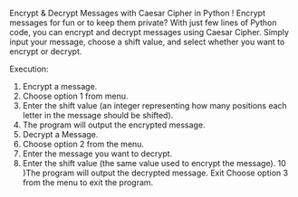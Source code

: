 Encrypt & Decrypt Messages with Caesar Cipher in Python ! Encrypt messages for fun or to keep them private? With just few lines of Python code, you can encrypt and decrypt messages using Caesar Cipher. Simply input your message, choose a shift value, and select whether you want to encrypt or decrypt.

Execution: 
1) Encrypt a message.
2)  Choose option 1 from menu.
3) Enter the shift value (an integer representing how many positions each letter in the message should be shifted).
5) The program will output the encrypted message.
6) Decrypt a Message.
7) Choose option 2 from the menu.
8) Enter the message you want to decrypt.
9) Enter the shift value (the same value used to encrypt the message).
10 )The program will output the decrypted message.
 Exit
Choose option 3 from the menu to exit the program.
